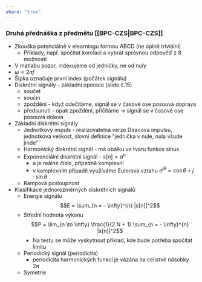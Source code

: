 ```yaml
---
share: "true"
---
```

### Druhá přednáška z předmětu [[BPC-CZS|BPC-CZS]]
- Zkouška potenciálně v elearningu formou ABCD (ne úplně triviální)
	- Příklady, např. spočítat korelaci a vybrat správnou odpověď z 8 možností
- V matlabu pozor, indexujeme od jedničky, ne od nuly
- $\omega = 2 \pi f$
- Šipka označuje první index (počátek signálu)
- Diskrétní signály - základní operace (slide č.15)
	- součet
	- součin
	- zpoždění - když odečítáme, signál se v časové ose posouvá doprava
	- předsunutí - opak zpoždění, přičítáme -> signál se v časové ose posouvá doleva
- Základní diskrétní signály
	- Jednotkový impuls - realizovatelná verze Diracova impulsu, jednotková velikost, slovní definice "jednička v nule, nula všude jinde"¨
	- Harmonický diskrétní signál - má obálku ve tvaru funkce sinus
	- Exponenciální diskrétní signál - $s [n] = a^n$
		- a je reálné číslo, případně komplexní
		- v komplexním případě využíváme Eulerova vztahu $e^{j \theta} = \cos \theta + j \cdot \sin \theta$ 
	- Rampová posloupnost
- Klasifikace jednorozměrných diskrétních signálů
	- Energie signálu $$E = \sum_{n = - \infty}^{n} |s[n]|^2$$
	- Střední hodnota výkonu $$P = \lim_{n \to \infty} \frac{1}{2 N + 1} \sum_{n = - \infty}^{n} |s[n]|^2$$
		- Na testu se může vyskytnout příklad, kde bude potřeba spočítat limitu
	- Periodický signál (periodicita)
		- periodicita harmonických funkcí je vázána na celistvé násobky $2 \pi$
	- Symetrie
